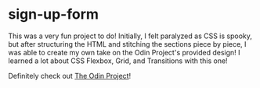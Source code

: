 # sign-up-form

This was a very fun project to do! Initially, I felt paralyzed as CSS is spooky, but after structuring the HTML and stitching the sections piece by piece, I was able to create my own take on the Odin Project's provided design! I learned a lot about CSS Flexbox, Grid, and Transitions with this one!

Definitely check out [The Odin Project](https://www.theodinproject.com/)!
